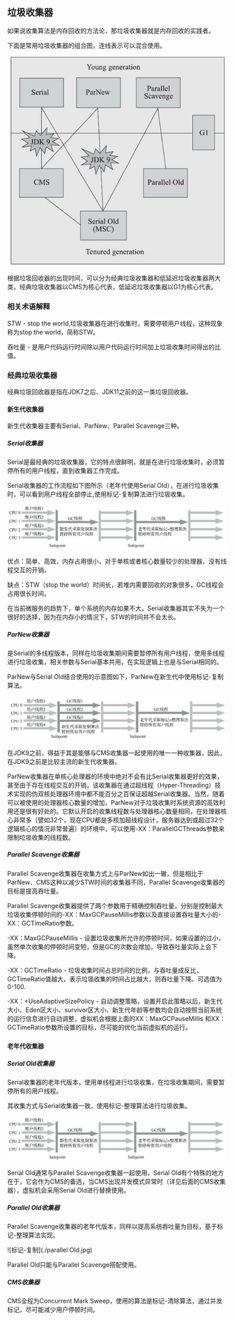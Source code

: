 ## 垃圾收集器

如果说收集算法是内存回收的方法论，那垃圾收集器就是内存回收的实践者。

下面是常用垃圾收集器的组合图，连线表示可以混合使用。

![标记-复制](./垃圾收集器.jpg)

根据垃圾回收器的出现时间，可以分为经典垃圾收集器和低延迟垃圾收集器两大类，经典垃圾收集器以CMS为核心代表，低延迟垃圾收集器以G1为核心代表。

### 相关术语解释

STW - stop the world,垃圾收集器在进行收集时，需要停顿用户线程，这种现象称为stop the world，简称STW。

吞吐量 - 是用户代码运行时间除以用户代码运行时间加上垃圾收集时间得出的比值。

### 经典垃圾收集器

经典垃圾回收器是指在JDK7之后、JDK11之前的这一类垃圾回收器。

#### 新生代收集器

新生代收集器主要有Serial、ParNew、Parallel Scavenge三种。

##### Serial收集器

Serial是最经典的垃圾收集器，它的特点很鲜明，就是在进行垃圾收集时，必须暂停所有的用户线程，直到收集器工作完成。

Serial收集器的工作流程如下图所示（老年代使用Serial Old），在进行垃圾收集时，可以看到用户线程全部停止,使用标记-复制算法进行垃圾收集。

![标记-复制](./Serial收集器.jpg)

优点：简单、高效，内存占用很小，对于单核或者核心数量较少的处理器，没有线程交互的开销。

缺点：STW（stop the world）时间长，若堆内需要回收的对象很多，GC线程会占用很长时间。

在当前微服务的趋势下，单个系统的内存如果不大，Serial收集器其实不失为一个很好的选择，因为在内存小的情况下，STW的时间并不会太长。

##### ParNew收集器

是Serial的多线程版本，同样在垃圾收集期间需要暂停所有用户线程，使用多线程进行垃圾收集，相关参数与Serial基本共用，在实现逻辑上也是与Serial相同的。

ParNew与Serial Old结合使用的示意图如下，ParNew在新生代中使用标记-复制算法。

![标记-复制](./ParNew.jpg)

在JDK9之前，得益于其是能够与CMS收集器一起使用的唯一一种收集器，因此，在JDK9之前是比较主流的新生代收集器。

ParNew收集器在单核心处理器的环境中绝对不会有比Serial收集器更好的效果，甚至由于存在线程交互的开销，该收集器在通过超线程（Hyper-Threading）技术实现的伪双核处理器环境中都不能百分之百保证超越Serial收集器。当然，随着可以被使用的处理器核心数量的增加，ParNew对于垃圾收集时系统资源的高效利用还是很有好处的。它默认开启的收集线程数与处理器核心数量相同，在处理器核心非常多（譬如32个，现在CPU都是多核加超线程设计，服务器达到或超过32个逻辑核心的情况非常普遍）的环境中，可以使用-XX：ParallelGCThreads参数来限制垃圾收集的线程数。

##### Parallel Scavenge收集器

Parallel Scavenge收集器在收集方式上与ParNew如出一辙，但是相比于ParNew、CMS这种以减少STW时间的收集器不同，Parallel Scavenge收集器的目标是提高吞吐量。

Parallel Scavenge收集器提供了两个参数用于精确控制吞吐量，分别是控制最大垃圾收集停顿时间的-XX：MaxGCPauseMillis参数以及直接设置吞吐量大小的-XX：GCTimeRatio参数。

-XX：MaxGCPauseMillis - 设置垃圾收集所允许的停顿时间，如果设置的过小，虽然单次收集的停顿时间变短，但是GC的次数会增加，导致吞吐量实际上会下降。

-XX：GCTimeRatio - 垃圾收集时间占总时间的比例，与吞吐量成反比，GCTimeRatio值越大，表示垃圾收集的时间占比越大，则吞吐量下降。可选值为0-100.

-XX：+UseAdaptiveSizePolicy - 自动调整策略，设置开启此策略以后，新生代大小、Eden区大小、survivor区大小、新生代年龄等参数均会自动按照当前系统的运行信息进行自动调整，虚拟机会根据上面的XX：MaxGCPauseMillis 和XX：GCTimeRatio参数所设置的目标，尽可能的优化当前虚拟机的运行。

##### 

#### 老年代收集器

##### Serial Old收集器

Serial收集器的老年代版本，使用单线程进行垃圾收集，在垃圾收集期间，需要暂停所有的用户线程。

其收集方式与Serial收集器一致，使用标记-整理算法进行垃圾收集。

![标记-复制](./Serial收集器.jpg)

Serial Old通常与Parallel Scavenge收集器一起使用，Serial Old有个特殊的地方在于，它会作为CMS的备选，当CMS出现并发模式异常时（详见后面的CMS收集器），虚拟机会采用Serial Old进行替换使用。

##### Parallel Old收集器

Parallel Scavenge收集器的老年代版本，同样以提高系统吞吐量为目标，基于标记-整理算法实现。

![标记-复制](./parallel Old.jpg)

Parallel Old只能与Parallel Scavenge搭配使用。

##### CMS收集器

CMS全程为Concurrent Mark Sweep，使用的算法是标记-清除算法，通过并发标记，尽可能减少用户停顿时间。







